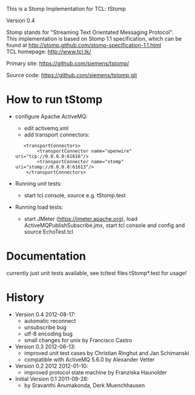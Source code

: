 This is a Stomp Implementation for TCL: tStomp

Version 0.4

Stomp stands for "Streaming Text Orientated Messaging Protocol".  
  This implementation is based on Stomp 1.1 specification, which can be found at http://stomp.github.com/stomp-specification-1.1.html  
  TCL homepage: http://www.tcl.tk/ 

Primary site:
  https://github.com/siemens/tstomp/

Source code:
  https://github.com/siemens/tstomp.git

# How to run tStomp
* configure Apache ActiveMQ:
    * edit activemq.xml
    * add transport connectors:

    ```
       <transportConnectors>
            <transportConnector name="openwire" uri="tcp://0.0.0.0:61616"/>
            <transportConnector name="stomp" uri="stomp://0.0.0.0:61613"/>
        </transportConnectors>
    ```
* Running unit tests:
    * start tcl console, source e.g. tStomp.test 

* Running load tests:
    * start JMeter (https://jmeter.apache.org), load ActiveMQPublishSubscribe.jmx, start tcl console and config and source EchoTest.tcl
  
# Documentation
  currently just unit tests available, see tcltest files tStomp*.test for usage!

# History
*  Version 0.4 2012-08-17:
     * automatic reconnect
     * unsubscribe bug
     * utf-8 encoding bug
     * small changes for unix by Francisco Castro
*  Version 0.3 2012-06-13:
     * improved unit test cases by Christian Ringhut and Jan Schimanski
     * compatible with ActiveMQ 5.6.0 by Alexander Vetter
*  Version 0.2 2012 2012-01-10:
     * improved protocol state machine by Franziska Haunolder
* Initial Version 0.1 2011-09-28:
     * by Sravanthi Anumakonda, Derk Muenchhausen
